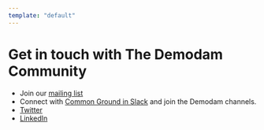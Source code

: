 ```yaml
---
template: "default"
---
```


# Get in touch with The Demodam Community

- Join our [mailing list](https://lists.publiccode.net/mailman/postorius/lists/demodam-discuss.lists.publiccode.net/)
- Connect with [Common Ground in Slack](https://join.slack.com/t/samenorganiseren/shared_invite/zt-dex1d7sk-wy11sKYWCF0qQYjJHSMW5Q) and join the Demodam channels.
- [Twitter](https://twitter.com/Demodam_cg)
- [LinkedIn](https://www.linkedin.com/company/demodam)
